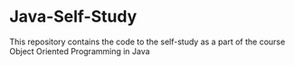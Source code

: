 # Java-Self-Study
This repository contains the code to the self-study as a part of the course Object Oriented Programming in Java
